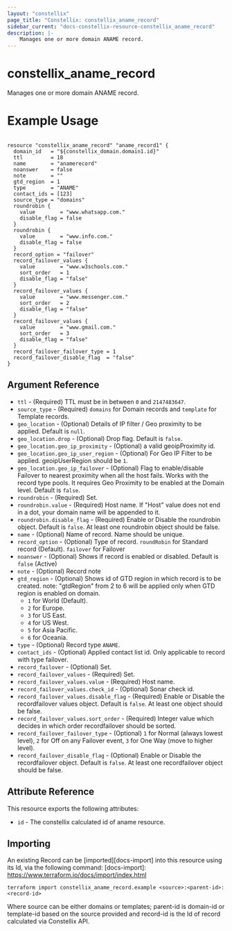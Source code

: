 ```yaml
---
layout: "constellix"
page_title: "Constellix: constellix_aname_record"
sidebar_current: "docs-constellix-resource-constellix_aname_record"
description: |-
    Manages one or more domain ANAME record.
---
```

# constellix_aname_record #
Manages one or more domain ANAME record.

# Example Usage #
```hcl
        
resource "constellix_aname_record" "aname_record1" {
  domain_id   = "${constellix_domain.domain1.id}"
  ttl         = 18
  name        = "anamerecord"
  noanswer    = false
  note        = ""
  gtd_region  = 1
  type        = "ANAME"
  contact_ids = [123]
  source_type = "domains"
  roundrobin {
    value        = "www.whatsapp.com."
    disable_flag = false
  }
  roundrobin {
    value        = "www.info.com."
    disable_flag = false
  }
  record_option = "failover"
  record_failover_values {
    value        = "www.w3schools.com."
    sort_order   = 1
    disable_flag = "false"
  }
  record_failover_values {
    value        = "www.messenger.com."
    sort_order   = 2
    disable_flag = "false"
  }
  record_failover_values {
    value        = "www.gmail.com."
    sort_order   = 3
    disable_flag = "false"
  }
  record_failover_failover_type = 1
  record_failover_disable_flag  = "false"
}

```

## Argument Reference ##
* `ttl` - (Required) TTL must be in between `0` and `2147483647`.
* `source_type` - (Required) `domains` for Domain records and `template` for Template records.
* `geo_location` - (Optional) Details of IP filter / Geo proximity to be applied. Default is `null`.
* `geo_location.drop` - (Optional) Drop flag. Default is `false`.
* `geo_location.geo_ip_proximity` - (Optional) a valid geoipProximity id.
* `geo_location.geo_ip_user_region` - (Optional) For Geo IP Filter to be applied. geoipUserRegion should be `1`.
* `geo_location.geo_ip_failover` - (Optional) Flag to enable/disable Failover to nearest proximity when all the host fails. Works with the record type pools. It requires Geo Proximity to be enabled at the Domain level. Default is `false`. 
* `roundrobin` - (Required) Set.
* `roundrobin.value` - (Required) Host name. If "Host" value does not end in a dot, your domain name will be appended to it.
* `roundrobin.disable_flag` - (Required) Enable or Disable the roundrobin object. Default is `false`. At least one roundrobin object should be false.
* `name` - (Optional) Name of record. Name should be unique.
* `record_option` - (Optional) Type of record. `roundRobin` for Standard record (Default). `failover` for Failover
* `noanswer` - (Optional) Shows if record is enabled or disabled. Default is `false` (Active)
* `note` - (Optional) Record note
* `gtd_region` - (Optional) Shows id of GTD region in which record is to be created. note: "gtdRegion" from 2 to 6 will be applied only when GTD region is enabled on domain. 
  * `1` for World (Default). 
  * `2` for Europe. 
  * `3` for US East. 
  * `4` for US West. 
  * `5` for Asia Pacific. 
  * `6` for Oceania.
* `type` - (Optional) Record type `ANAME`.
* `contact_ids` - (Optional) Applied contact list id. Only applicable to record with type failover.
* `record_failover` - (Optional) Set.
* `record_failover_values` - (Required) Set.
* `record_failover_values.value` - (Required) Host name.
* `record_failover_values.check_id` - (Optional) Sonar check id.
* `record_failover_values.disable_flag` - (Required) Enable or Disable the recordfailover values object. Default is `false`. At least one object should be false.
* `record_failover_values.sort_order` - (Required) Integer value which decides in which order recordfailover should be sorted.
* `record_failover_failover_type` - (Optional) `1` for Normal (always lowest level), `2` for Off on any Failover event, `3` for One Way (move to higher level).
* `record_failover_disable_flag` - (Optional) Enable or Disable the recordfailover object. Default is `false`. At least one recordfailover object should be false.

## Attribute Reference ##
This resource exports the following attributes:
* `id` - The constellix calculated id of aname resource.

## Importing ##

An existing Record can be [imported][docs-import] into this resource using its Id, via the following command:
[docs-import]: https://www.terraform.io/docs/import/index.html


```
terraform import constellix_aname_record.example <source>:<parent-id>:<record-id>
```

Where source can be either domains or templates; parent-id is domain-id or template-id based on the source provided and record-id is the Id of record calculated via Constellix API.